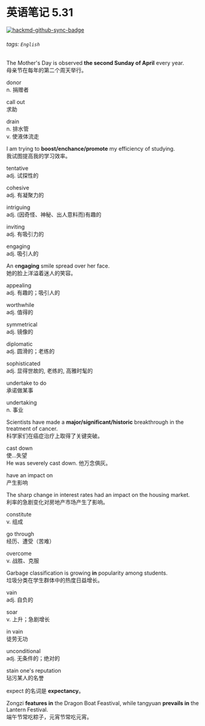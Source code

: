 # 英语笔记 5.31

[![hackmd-github-sync-badge](https://hackmd.io/OZy4nMpfTVKky3iU1zZTWg/badge)](https://hackmd.io/OZy4nMpfTVKky3iU1zZTWg)


###### tags: `English`

The Mother's Day is observed **the second Sunday of April** every year.  
母亲节在每年的第二个周天举行。

donor  
n. 捐赠者

call out  
求助

drain  
n. 排水管  
v. 使液体流走

I am trying to **boost/enchance/promote** my efficiency of studying.  
我试图提高我的学习效率。

tentative  
adj. 试探性的

cohesive  
adj. 有凝聚力的

intriguing  
adj. (因奇怪、神秘、出人意料而)有趣的

inviting  
adj. 有吸引力的

engaging  
adj. 吸引人的

An e**ngaging** smile spread over her face.  
她的脸上洋溢着迷人的笑容。

appealing  
adj. 有趣的；吸引人的

worthwhile  
adj. 值得的

symmetrical  
adj. 镜像的

diplomatic  
adj. 圆滑的；老练的

sophisticated  
adj. 显得世故的, 老练的, 高雅时髦的

undertake to do  
承诺做某事

undertaking  
n. 事业

Scientists have made a **major/significant/historic** breakthrough in the treatment of cancer.  
科学家们在癌症治疗上取得了关键突破。

cast down  
使...失望  
He was severely cast down.
他万念俱灰。

have an impact on  
产生影响  

The sharp change in interest rates had an impact on the housing market.  
利率的急剧变化对房地产市场产生了影响。

constitute  
v. 组成

go through  
经历、遭受（苦难）

overcome  
v. 战胜、克服

Garbage classification is growing **in** popularity among students.  
垃圾分类在学生群体中的热度日益增长。

vain  
adj. 自负的

soar  
v. 上升；急剧增长

in vain  
徒劳无功

unconditional  
adj. 无条件的；绝对的

stain one's reputation  
玷污某人的名誉

expect 的名词是 **expectancy**。

Zongzi **features in** the Dragon Boat Feastival, while tangyuan **prevails in** the Lantern Festival.  
端午节常吃粽子，元宵节常吃元宵。